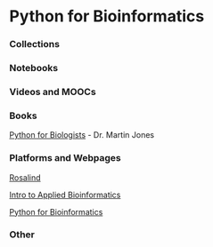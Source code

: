 # Python for Bioinformatics
### Collections
### Notebooks
### Videos and MOOCs
### Books
[Python for Biologists](http://pythonforbiologists.com) - Dr. Martin Jones

### Platforms and Webpages
[Rosalind](http://rosalind.info/problems/locations/)

[Intro to Applied Bioinformatics](http://readiab.org/)

[Python for Bioinformatics](https://github.com/tiagoantao/bioinf-python/blob/master/notebooks/Welcome.ipynb)

### Other

